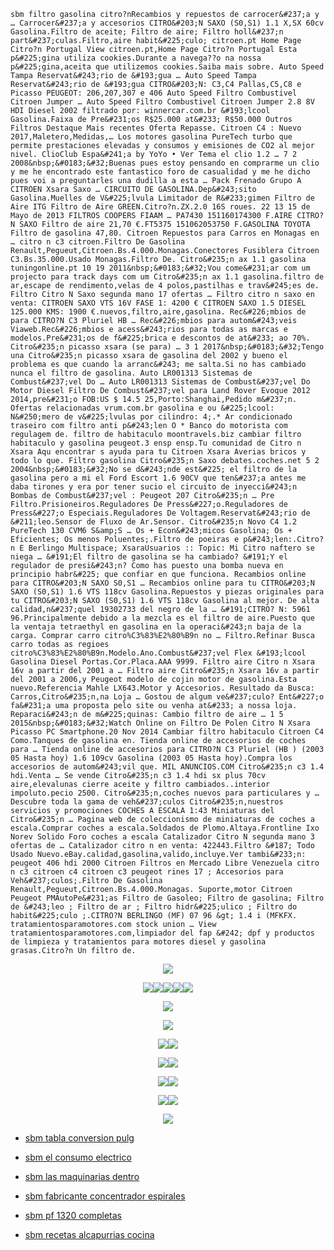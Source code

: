 
```
sbm filtro gasolina citro?nRecambios y repuestos de carrocer&#237;a y … Carrocer&#237;a y accesorios CITRO&#203;N SAXO (S0,S1) 1.1 X,SX 60cv Gasolina.Filtro de aceite; Filtro de aire; Filtro holl&#237;n part&#237;culas.Filtro,aire habit&#225;culo; citroen.pt Home Page Citro?n Portugal View citroen.pt,Home Page Citro?n Portugal Esta p&#225;gina utiliza cookies.Durante a navega??o na nossa p&#225;gina,aceita que utilizemos cookies.Saiba mais sobre. Auto Speed Tampa Reservat&#243;rio de &#193;gua … Auto Speed Tampa Reservat&#243;rio de &#193;gua CITRO&#203;N: C3,C4 Pallas,C5,C8 e Picasso PEUGEOT: 206,207,307 e 406 Auto Speed Filtro Combustivel Citroen Jumper … Auto Speed Filtro Combustivel Citroen Jumper 2.8 8V HDI Diesel 2002 filtrado por: winnercar.com.br &#193;lcool Gasolina.Faixa de Pre&#231;os R$25.000 at&#233; R$50.000 Outros Filtros Destaque Mais recentes Oferta Repasse. Citroen C4 : Nuevo 2017,Maletero,Medidas,… Los motores gasolina PureTech turbo que permite prestaciones elevadas y consumos y emisiones de CO2 al mejor nivel. ClioClub Espa&#241;a by YoYo • Ver Tema el clio 1.2 … 7 2 2008&nbsp;&#0183;&#32;Buenas pues estoy pensando en comprarme un clio y me he encontrado este fantastico foro de casualidad y me he dicho pues voi a preguntarles una dudilla a esta … Pack Frenado Grupo A CITROEN Xsara Saxo … CIRCUITO DE GASOLINA.Dep&#243;sito Gasolina.Muelles de V&#225;lvula Limitador de R&#233;gimen Filtro de Aire ITG Filtro de Aire GREEN.Citro?n.ZX.2.0 16S roues. 22 13 15 de Mayo de 2013 FILTROS COOPERS FIAAM … PA7430 151160174300 F.AIRE CITRO?N SAXO Filtro de aire 21,70 €.FT5375 151062053750 F.GASOLINA TOYOTA Filtro de gasolina 47,80. Citroen Repuestos para Carros en Monagas en … citro n c3 citroen.Filtro De Gasolina Renault,Pegueut,Citroen.Bs.4.000.Monagas.Conectores Fusiblera Citroen C3.Bs.35.000.Usado Monagas.Filtro De. Citro&#235;n ax 1.1 gasolina tuningonline.pt 10 19 2011&nbsp;&#0183;&#32;Vou come&#231;ar com um projecto para track days com um Citro&#235;n ax 1.1 gasolina.filtro de ar,escape de rendimento,velas de 4 polos,pastilhas e trav&#245;es de. Filtro Citro N Saxo segunda mano 17 ofertas … Filtro citro n saxo en venta: CITROEN SAXO VTS 16V FASE 1: 4200 € CITROEN SAXO 1.5 DIESEL 125.000 KMS: 1900 €.nuevos,filtro,aire,gasolina. Rec&#226;mbios de para CITRO?N C3 Pluriel HB … Rec&#226;mbios para autom&#243;veis Viaweb.Rec&#226;mbios e acess&#243;rios para todas as marcas e modelos.Pre&#231;os de f&#225;brica e descontos de at&#233; ao 70%. Citro&#235;n picasso xsara (se para) … 3 1 2017&nbsp;&#0183;&#32;Tengo una Citro&#235;n picasso xsara de gasolina del 2002 y bueno el problema es que cuando la arranc&#243; me salta.Si no has cambiado nunca el filtro de gasolina. Auto LR001313 Sistemas de Combust&#237;vel Do … Auto LR001313 Sistemas de Combust&#237;vel Do Motor Diesel Filtro De Combust&#237;vel para Land Rover Evoque 2012 2014,pre&#231;o FOB:US $ 14.5 25,Porto:Shanghai,Pedido m&#237;n. Ofertas relacionadas vrum.com.br gasolina e ou &#225;lcool: N&#250;mero de v&#225;lvulas por cilindro: 4;.* Ar condicionado traseiro com filtro anti p&#243;len O * Banco do motorista com regulagem de. filtro de habitaculo moontravels.biz cambiar filtro habitaculo y gasolina peugeot.3 ensp ensp.Tu comunidad de Citro n Xsara Aqu encontrar s ayuda para tu Citroen Xsara Averias bricos y todo lo que. Filtro gasolina Citro&#235;n Saxo debates.coches.net 5 2 2004&nbsp;&#0183;&#32;No se d&#243;nde est&#225; el filtro de la gasolina pero a mi el Ford Escort 1.6 90CV que ten&#237;a antes me daba tirones y era por tener sucio el circuito de inyecci&#243;n Bombas de Combust&#237;vel : Peugeot 207 Citro&#235;n … Pre Filtro.Prisioneiros.Reguladores De Press&#227;o.Reguladores de Press&#227;o Especiais.Reguladores De Voltagem.Reservat&#243;rio de &#211;leo.Sensor de Fluxo de Ar.Sensor. Citro&#235;n Novo C4 1.2 PureTech 130 CVM6 S&amp;S … Os + Econ&#243;micos Gasolina; Os + Eficientes; Os menos Poluentes;.Filtro de poeiras e p&#243;len:.Citro?n E Berlingo Multispace; XsaraUsuarios :: Topic: Mi Citro naftero se niega … &#191;El filtro de gasolina se ha cambiado? &#191;Y el regulador de presi&#243;n? Como has puesto una bomba nueva en principio habr&#225; que confiar en que funciona. Recambios online para CITRO&#203;N SAXO S0,S1 … Recambios online para tu CITRO&#203;N SAXO (S0,S1) 1.6 VTS 118cv Gasolina.Repuestos y piezas originales para tu CITRO&#203;N SAXO (S0,S1) 1.6 VTS 118cv Gasolina al mejor. De alta calidad,n&#237;quel 19302733 del negro de la … &#191;CITRO? N: 5961 96.Principalmente debido a la mezcla es el filtro de aire.Puesto que la ventaja tetraethyl en gasolina en la operaci&#243;n baja de la carga. Comprar carro citro%C3%83%E2%80%B9n no … Filtro.Refinar Busca carro todas as regioes citro%C3%83%E2%80%B9n.Modelo.Ano.Combust&#237;vel Flex &#193;lcool Gasolina Diesel Portas.Cor.Placa.AAA 9999. Filtro aire Citro n Xsara 16v a partir del 2001 a … Filtro aire Citro&#235;n Xsara 16v a partir del 2001 a 2006,y Peugeot modelo de cojin motor de gasolina.Esta nuevo.Referencia Mahle LX643.Motor y Accesorios. Resultado da Busca: Carros,Citro&#235;n,na Loja … Gostou de algum ve&#237;culo? Ent&#227;o fa&#231;a uma proposta pelo site ou venha at&#233; a nossa loja. Reparaci&#243;n de m&#225;quinas: Cambio filtro de aire … 1 5 2015&nbsp;&#0183;&#32;Watch Online on Filtro De Polen Citro N Xsara Picasso PC Smartphone.20 Nov 2014 Cambiar filtro habitaculo Citroen C4 Como.Tanques de gasolina en. Tienda online de accesorios de coches para … Tienda online de accesorios para CITRO?N C3 Pluriel (HB ) (2003 05 Hasta hoy) 1.6 109cv Gasolina (2003 05 Hasta hoy).Compra los accesorios de autom&#243;vil que. MIL ANUNCIOS.COM Citro&#235;n c3 1.4 hdi.Venta … Se vende Citro&#235;n c3 1.4 hdi sx plus 70cv aire,elevalunas cierre aceite y filtro cambiados..interior impoluto.pecio 2500. Citro&#235;n,coches nuevos para particulares y … Descubre toda la gama de veh&#237;culos Citro&#235;n,nuestros servicios y promociones COCHES A ESCALA 1:43 Miniaturas del Citro&#235;n … Pagina web de coleccionismo de miniaturas de coches a escala.Comprar coches a escala.Soldados de Plomo.Altaya.Frontline Ixo Norev Solido Foro coches a escala Catalizador Citro N segunda mano 3 ofertas de … Catalizador citro n en venta: 422443.Filtro &#187; Todo Usado Nuevo.eBay.calidad,gasolina,valido,incluye.Ver tambi&#233;n: peugeot 406 hdi 2000 Citroen Filtros en Mercado Libre Venezuela citro n c3 citroen c4 citroen c3 peugeot rines 17 ; Accesorios para Veh&#237;culos;.Filtro De Gasolina Renault,Pegueut,Citroen.Bs.4.000.Monagas. Suporte,motor Citroen Peugeot PMAutoPe&#231;as Filtro de Gasoleo; Filtro de gasolina; Filtro de &#243;leo ; Filtro de ar ; Filtro hidr&#225;ulico ; Filtro do habit&#225;culo ;.CITRO?N BERLINGO (MF) 07 96 &gt; 1.4 i (MFKFX. tratamientosparamotores.com stock union … View tratamientosparamotores.com,limpiador del fap &#242; dpf y productos de limpieza y tratamientos para motores diesel y gasolina grasas.Citro?n Un filtro de. 
```

<div align="center">

<a href="https://es-crusher.shibang-china.com/github&k=sbm+filtro+gasolina+citro%3Fn"><img src="https://static.shibang-china.com/es/crusher/logo.jpg"></a>

<a href="https://es-crusher.shibang-china.com/github&k=sbm+filtro+gasolina+citro%3Fn"><img src="https://static.shibang-china.com/es/crusher/index.jpg"></a><a href="https://es-crusher.shibang-china.com/material.htmlgithub&k=sbm+filtro+gasolina+citro%3Fn"><img src="https://static.shibang-china.com/es/crusher/material.jpg"></a><a href="https://es-crusher.shibang-china.com/application.htmlgithub&k=sbm+filtro+gasolina+citro%3Fn"><img src="https://static.shibang-china.com/es/crusher/application.jpg"></a><a href="https://es-crusher.shibang-china.com/aboutus.htmlgithub&k=sbm+filtro+gasolina+citro%3Fn"><img src="https://static.shibang-china.com/es/crusher/aboutus.jpg"></a><a href="https://es-crusher.shibang-china.com/contact.htmlgithub&k=sbm+filtro+gasolina+citro%3Fn"><img src="https://static.shibang-china.com/es/crusher/contact.jpg"></a>

<a href="https://es-crusher.shibang-china.com/github&k=sbm+filtro+gasolina+citro%3Fn"><img src="https://static.shibang-china.com/es/crusher/banner.jpg"></a>

<a href="https://swt.shibang-china.com/github&k=sbm+filtro+gasolina+citro%3Fn"><img src="https://static.shibang-china.com/es/crusher/text.jpg"></a>

<a href="https://swt.shibang-china.com/github&k=sbm+filtro+gasolina+citro%3Fn"><img src="https://static.shibang-china.com/es/crusher/chat.jpg"></a><a href="https://es-crusher.shibang-china.com/contact.htmlgithub&k=sbm+filtro+gasolina+citro%3Fn"><img src="https://static.shibang-china.com/es/crusher/message.jpg"></a>

<a href="https://es-crusher.shibang-china.com/products/pe.htmlgithub&k=sbm+filtro+gasolina+citro%3Fn"><img src="https://static.shibang-china.com/es/crusher/pe.jpg"></a><a href="https://es-crusher.shibang-china.com/products/pf.htmlgithub&k=sbm+filtro+gasolina+citro%3Fn"><img src="https://static.shibang-china.com/es/crusher/pf.jpg"></a>

<a href="https://es-crusher.shibang-china.com/products/hpt.htmlgithub&k=sbm+filtro+gasolina+citro%3Fn"><img src="https://static.shibang-china.com/es/crusher/hpt.jpg"></a><a href="https://es-crusher.shibang-china.com/products/vsi.htmlgithub&k=sbm+filtro+gasolina+citro%3Fn"><img src="https://static.shibang-china.com/es/crusher/vsi.jpg"></a>

<a href="https://es-crusher.shibang-china.com/products/klv.htmlgithub&k=sbm+filtro+gasolina+citro%3Fn"><img src="https://static.shibang-china.com/es/crusher/klv.jpg"></a><a href="https://es-crusher.shibang-china.com/products/portable.htmlgithub&k=sbm+filtro+gasolina+citro%3Fn"><img src="https://static.shibang-china.com/es/crusher/portable.jpg"></a>

<a href="https://swt.shibang-china.com/github&k=sbm+filtro+gasolina+citro%3Fn"><img src="https://static.shibang-china.com/es/crusher/case.jpg"></a>

</div>


* [sbm tabla conversion pulg](sbm%20tabla%20conversion%20pulg.md)

* [sbm el consumo electrico](sbm%20el%20consumo%20electrico.md)

* [sbm las maquinarias dentro](sbm%20las%20maquinarias%20dentro.md)

* [sbm fabricante concentrador espirales](sbm%20fabricante%20concentrador%20espirales.md)

* [sbm pf 1320 completas](sbm%20pf%201320%20completas.md)

* [sbm recetas alcapurrias cocina](sbm%20recetas%20alcapurrias%20cocina.md)